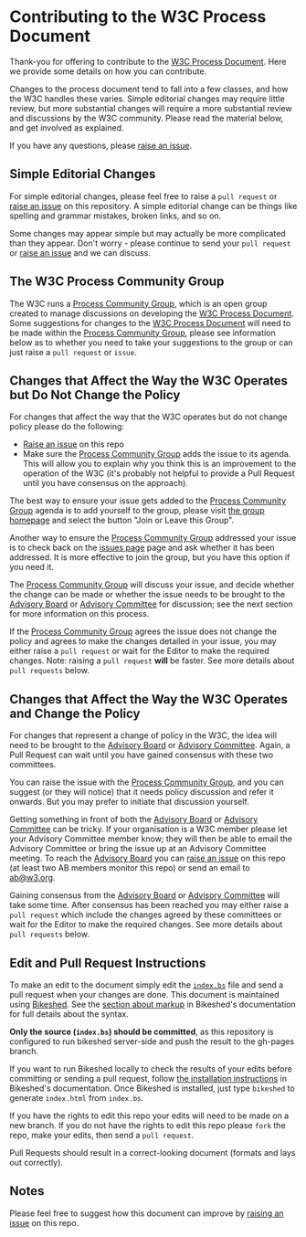 # Contributing to the W3C Process Document
Thank-you for offering to contribute to the [W3C Process Document](https://www.w3.org/policies/process/). Here we provide some details on how you can contribute. 

Changes to the process document tend to fall into a few classes, and how the W3C handles these varies. Simple editorial changes may require little review, but more substantial changes will require a more substantial review and discussions by the W3C community. Please read the material below, and get involved as explained. 

If you have any questions, please [raise an issue](/../../issues).

## Simple Editorial Changes
For simple editorial changes, please feel free to raise a `pull request` or [raise an issue](/../../issues) on this repository. A simple editorial change can be things like spelling and grammar mistakes, broken links, and so on.

Some changes may appear simple but may actually be more complicated than they appear. Don't worry - please continue to send your `pull request` or [raise an issue](/../../issues) and we can discuss. 

## The W3C Process Community Group
The W3C runs a [Process Community Group](https://www.w3.org/community/w3process/), which is an open group created to manage discussions on developing the [W3C Process Document](https://www.w3.org/policies/process/). Some suggestions for changes to the [W3C Process Document](https://www.w3.org/policies/process/) will need to be made within the [Process Community Group](https://www.w3.org/community/w3process/), please see information below as to whether you need to take your suggestions to the group or can just raise a `pull request` or `issue`.

## Changes that Affect the Way the W3C Operates but Do Not Change the Policy
For changes that affect the way that the W3C operates but do not change policy please do the following:

* [Raise an issue](/../../issues) on this repo
* Make sure the [Process Community Group](https://www.w3.org/community/w3process/) adds the issue to its agenda. This will allow you to explain why you think this is an improvement to the operation of the W3C (it's probably not helpful to provide a Pull Request until you have consensus on the approach).

The best way to ensure your issue gets added to the [Process Community Group](https://www.w3.org/community/w3process/) agenda is to add yourself to the group, please visit [the group homepage](https://www.w3.org/community/w3process/) and select the button "Join or Leave this Group".

Another way to ensure the [Process Community Group](https://www.w3.org/community/w3process/) addressed your issue is to check back on the [issues page](/../../issues) page and ask whether it has been addressed. It is more effective to join the group, but you have this option if you need it. 

The [Process Community Group](https://www.w3.org/community/w3process/) will discuss your issue, and decide whether the change can be made or whether the issue needs to be brought to the [Advisory Board](https://www.w3.org/policies/process/#AB) or [Advisory Committee](https://www.w3.org/policies/process/#AC) for discussion; see the next section for more information on this process.

If the [Process Community Group](https://www.w3.org/community/w3process/) agrees the issue does not change the policy and agrees to make the changes detailed in your issue, you may either raise a `pull request` or wait for the Editor to make the required changes. Note: raising a `pull request` **will** be faster. See more details about `pull requests` below.

## Changes that Affect the Way the W3C Operates and Change the Policy
For changes that represent a change of policy in the W3C, the idea will need to be brought to the [Advisory Board](https://www.w3.org/2002/ab/) or [Advisory Committee](https://www.w3.org/participate/meetings). Again, a Pull Request can wait until you have gained consensus with these two committees.

You can raise the issue with the [Process Community Group](https://www.w3.org/community/w3process/), and you can suggest (or they will notice) that it needs policy discussion and refer it onwards. But you may prefer to initiate that discussion yourself.

Getting something in front of both the [Advisory Board](https://www.w3.org/policies/process/#AB) or [Advisory Committee](https://www.w3.org/policies/process/#AC) can be tricky. If your organisation is a W3C member please let your Advisory Committee member know; they will then be able to email the Advisory Committee or bring the issue up at an Advisory Committee meeting. To reach the [Advisory Board](https://www.w3.org/2002/ab/) you can [raise an issue](/../../issues) on this repo (at least two AB members monitor this repo) or send an email to ab@w3.org.

Gaining consensus from the [Advisory Board](https://www.w3.org/2002/ab/) or [Advisory Committee](https://www.w3.org/participate/meetings) will take some time. After consensus has been reached you may either raise a `pull request` which include the changes agreed by these committees or wait for the Editor to make the required changes. See more details about `pull requests` below.

## Edit and Pull Request Instructions
To make an edit to the document simply edit the [`index.bs`](index.bs) file
and send a pull request when your changes are done.
This document is maintained using [Bikeshed](https://tabatkins.github.io/bikeshed/).
See the [section about markup](https://tabatkins.github.io/bikeshed/#markup-shortcuts) in Bikeshed's documentation
for full details about the syntax.

**Only the source (`index.bs`) should be committed**,
as this repository is configured to run bikeshed server-side and push the result to the gh-pages branch.

If you want to run Bikeshed locally to check the results of your edits before committing or sending a pull request,
follow [the installation instructions](https://tabatkins.github.io/bikeshed/#installing) in Bikeshed's documentation.
Once Bikeshed is installed, just type `bikeshed` to generate `index.html` from `index.bs`.

If you have the rights to edit this repo your edits will need to be made on a new branch. If you do not have the rights to edit this repo please `fork` the repo, make your edits, then send a `pull request`.

Pull Requests should result in a correct-looking document (formats and lays out correctly).

## Notes
Please feel free to suggest how this document can improve by [raising an issue](/../../issues) on this repo.
